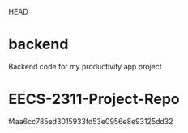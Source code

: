  HEAD
# backend
Backend code for my productivity app project

# EECS-2311-Project-Repo
 f4aa6cc785ed3015933fd53e0956e8e93125dd32

